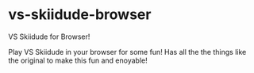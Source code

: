 # vs-skiidude-browser
 VS Skiidude for Browser!

Play VS Skiidude in your browser for some fun! Has all the the things like the original to make this fun and enoyable!
